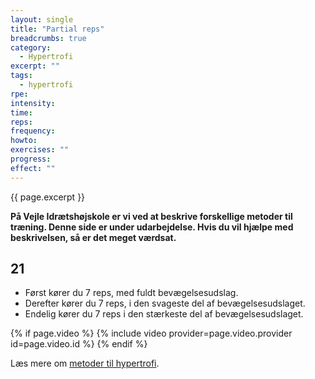 ```yaml
---
layout: single
title: "Partial reps"
breadcrumbs: true
category:
  - Hypertrofi
excerpt: ""
tags:
  - hypertrofi
rpe: 
intensity: 
time: 
reps: 
frequency: 
howto:
exercises: ""
progress:
effect: ""
---
```


{{ page.excerpt }}

**På Vejle Idrætshøjskole er vi ved at beskrive forskellige metoder til træning. Denne side er under udarbejdelse. Hvis du vil hjælpe med beskrivelsen, så er det meget værdsat.**

## 21

- Først kører du 7 reps, med fuldt bevægelsesudslag.
- Derefter kører du 7 reps, i den svageste del af bevægelsesudslaget.
- Endelig kører du 7 reps i den stærkeste del af bevægelsesudslaget.

{% if page.video %}
  {% include video provider=page.video.provider id=page.video.id %}
{% endif %}


Læs mere om [metoder til hypertrofi](/hypertrofi-metoder/).
